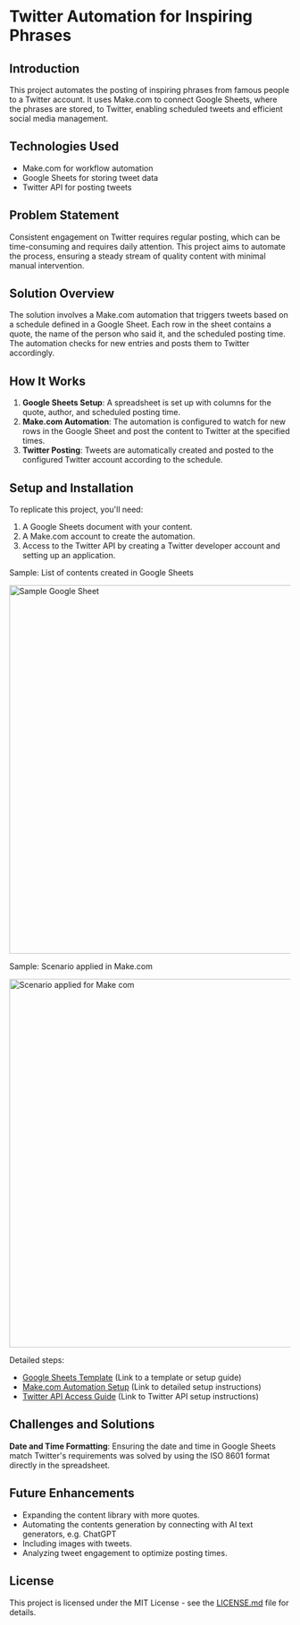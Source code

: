 # Twitter Automation for Inspiring Phrases

## Introduction
This project automates the posting of inspiring phrases from famous people to a Twitter account. It uses Make.com to connect Google Sheets, where the phrases are stored, to Twitter, enabling scheduled tweets and efficient social media management.

## Technologies Used
- Make.com for workflow automation
- Google Sheets for storing tweet data
- Twitter API for posting tweets

## Problem Statement
Consistent engagement on Twitter requires regular posting, which can be time-consuming and requires daily attention. This project aims to automate the process, ensuring a steady stream of quality content with minimal manual intervention.

## Solution Overview
The solution involves a Make.com automation that triggers tweets based on a schedule defined in a Google Sheet. Each row in the sheet contains a quote, the name of the person who said it, and the scheduled posting time. The automation checks for new entries and posts them to Twitter accordingly.

## How It Works
1. **Google Sheets Setup**: A spreadsheet is set up with columns for the quote, author, and scheduled posting time.
2. **Make.com Automation**: The automation is configured to watch for new rows in the Google Sheet and post the content to Twitter at the specified times.
3. **Twitter Posting**: Tweets are automatically created and posted to the configured Twitter account according to the schedule.

## Setup and Installation
To replicate this project, you'll need:
1. A Google Sheets document with your content.
2. A Make.com account to create the automation.
3. Access to the Twitter API by creating a Twitter developer account and setting up an application.

Sample: List of contents created in Google Sheets

  <img width="659" alt="Sample Google Sheet" src="https://github.com/Op27/twitter-automation/assets/39921621/c5e8ac8d-f767-4988-898b-0736a989c7c8">

Sample: Scenario applied in Make.com

  <img width="659" alt="Scenario applied for Make com " src="https://github.com/Op27/twitter-automation/assets/39921621/c5376329-0604-4efe-9269-4319cd57f3fa">


Detailed steps:
- [Google Sheets Template](#) (Link to a template or setup guide)
- [Make.com Automation Setup](#) (Link to detailed setup instructions)
- [Twitter API Access Guide](#) (Link to Twitter API setup instructions)

## Challenges and Solutions
**Date and Time Formatting**: Ensuring the date and time in Google Sheets match Twitter's requirements was solved by using the ISO 8601 format directly in the spreadsheet.

## Future Enhancements
- Expanding the content library with more quotes.
- Automating the contents generation by connecting with AI text generators, e.g. ChatGPT
- Including images with tweets.
- Analyzing tweet engagement to optimize posting times.

## License
This project is licensed under the MIT License - see the [LICENSE.md](LICENSE.md) file for details.

